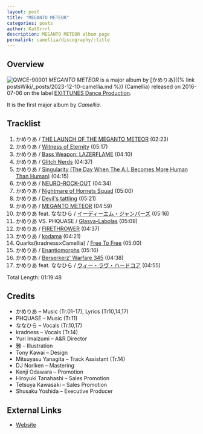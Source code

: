 ```yaml
---
layout: post
title: "MEGANTO METEOR"
categories: posts
author: KatGrrrl
description: MEGANTO METEOR album page
permalink: camellia/discography/:title
---
```


## Overview

![QWCE-90001](/assets/images/camellia/albums/QWCE-90001.png)
*MEGANTO METEOR* is a major album by [かめりあ]({% link postsWiki/_posts/2023-12-10-camellia.md %}) (Camellia) released on 2016-07-06 on the label [EXITTUNES Dance Production](#).

It is the first major album by *Camellia*.

## Tracklist

1. かめりあ / [THE LAUNCH OF THE MEGANTO METEOR](#) (02:23)
2. かめりあ / [Witness of Eternity](#) (05:17)
3. かめりあ / [Bass Weapon: LAZERFLAME](#) (04:10)
4. かめりあ / [Glitch Nerds](#) (04:37)
5. かめりあ / [Singularity (The Day When The A.I. Becomes More Human Than Human)](#) (04:15)
6. かめりあ / [NEURO-ROCK-OUT](#) (04:34)
7. かめりあ / [Nightmare of Hornets Squad](#) (05:00)
8. かめりあ / [Devil's tattling](#) (05:21)
9. かめりあ / [MEGANTO METEOR](#) (04:59)
10. かめりあ feat. ななひら / [イーディーエム・ジャンパーズ](#) (05:16)
11. かめりあ VS. PHQUASE / [Glasya-Labolas](#) (05:09)
12. かめりあ / [FIRETHROWER](#) (04:37)
13. かめりあ / [kodama](#) (04:21)
14. Quarks(kradness×Camellia) / [Free To Free](#) (05:00)
15. かめりあ / [Enantiomorphs](#) (05:16)
16. かめりあ / [Berserkerz' Warfare 345](#) (04:38)
17. かめりあ feat. ななひら / [ウィー・ラヴ・ハードコア](#) (04:55)

Total Length: 01:19:48

## Credits

* かめりあ – Music (Tr.01-17), Lyrics (Tr10,14,17)
* PHQUASE – Music (Tr.11)
* ななひら – Vocals (Tr.10,17)
* kradness – Vocals (Tr.14)
* Yuri Imaizumi – A&R Director
* 雅 – Illustration
* Tony Kawai – Design
* Mitsuyasu Yanagita – Track Assistant (Tr.14)
* DJ Noriken – Mastering
* Kenji Odawara – Promotion
* Hiroyuki Tanahashi – Sales Promotion
* Tetsuya Kawasaki – Sales Promotion
* Shusaku Yoshida – Executive Producer

## External Links

* [Website](http://camellia.extsm.com/)
